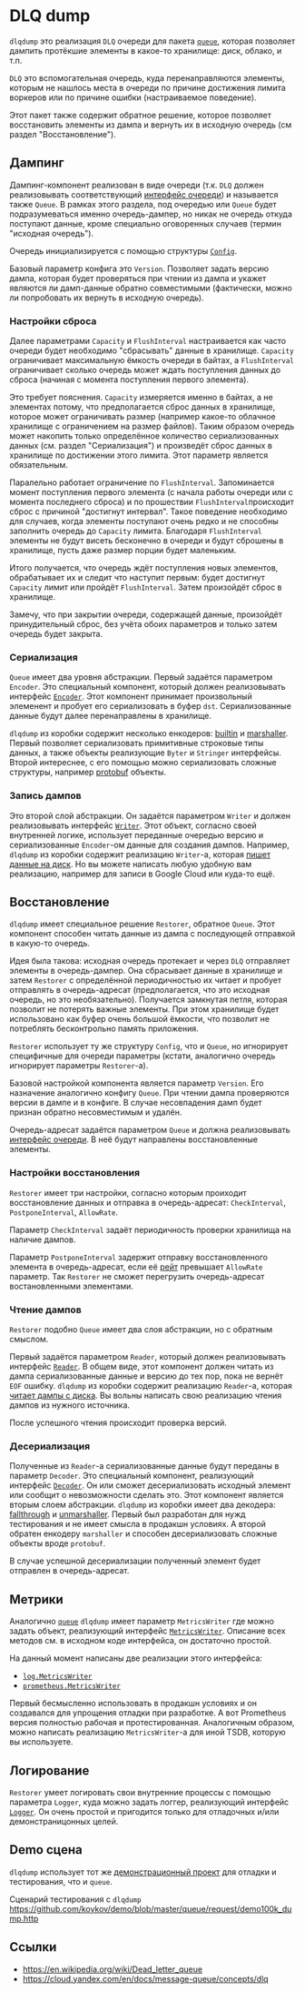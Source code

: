 # DLQ dump

`dlqdump` это реализация `DLQ` очереди для пакета [`queue`](https://github.com/koykov/queue), которая позволяет дампить
протёкшие элементы в какое-то хранилище: диск, облако, и т.п.

`DLQ` это вспомогательная очередь, куда перенаправляются элементы, которым не нашлось места в очереди по причине
достижения лимита воркеров или по причине ошибки (настраиваемое поведение).

Этот пакет также содержит обратное решение, которое позволяет восстановить элементы из дампа и вернуть их в исходную
очередь (см раздел "Восстановление").

## Дампинг

Дампинг-компонент реализован в виде очереди (т.к. `DLQ` должен реализовывать соответствующий
[интерфейс очереди](https://github.com/koykov/queue/blob/master/interface.go#L4)) и называется также `Queue`. В рамках
этого раздела, под очередью или `Queue` будет подразумеваться именно очередь-дампер, но никак не очередь откуда
поступают данные, кроме специально оговоренных случаев (термин "исходная очередь").

Очередь инициализируется с помощью структуры
[`Config`](https://github.com/koykov/dlqdump/blob/master/config.go#L18).

Базовый параметр конфига это `Version`. Позволяет задать версию дампа, которая будет проверяться при чтении из дампа и
укажет являются ли дамп-данные обратно совместимыми (фактически, можно ли попробовать их вернуть в исходную очередь).

### Настройки сброса

Далее параметрами `Capacity` и `FlushInterval` настраивается как часто очереди будет необходимо "сбрасывать" данные в
хранилище. `Capacity` ограничивает максимальную ёмкость очереди в байтах, а `FlushInterval` ограничивает сколько очередь
может ждать поступления данных до сброса (начиная с момента поступления первого элемента).

Это требует пояснения. `Capacity` измеряется именно в байтах, а не элементах потому, что предполагается сброс данных в
хранилище, которое может ограничивать размер (например какое-то облачное хранилище с ограничением на размер файлов).
Таким образом очередь может накопить только определённое количество сериализованных данных (см. раздел "Сериализация") и
произведёт сброс данных в хранилище по достижении этого лимита. Этот параметр является обязательным.

Паралельно работает ограничение по `FlushInterval`. Запоминается момент поступления первого элемента (с начала работы
очереди или с момента последнего сброса) и по прошествии `FlushInterval`происходит сброс с причиной "достигнут интервал".
Такое поведение необходимо для случаев, когда элементы поступают очень редко и не способны заполнить очередь до
`Capacity` лимита. Благодаря `FlushInterval` элементы не будут висеть бесконечно в очереди и будут сброшены в хранилище,
пусть даже размер порции будет маленьким.

Итого получается, что очередь ждёт поступления новых элементов, обрабатывает их и следит что наступит первым: будет
достигнут `Capacity` лимит или пройдёт `FlushInterval`. Затем произойдёт сброс в хранилище.

Замечу, что при закрытии очереди, содержащей данные, произойдёт принудительный сброс, без учёта обоих параметров и
только затем очередь будет закрыта.

### Сериализация

`Queue` имеет два уровня абстракции. Первый задаётся параметром `Encoder`. Это специальный компонент, который должен
реализовывать интерфейс [`Encoder`](encoder.go). Этот компонент принимает
произвольный элеменент и пробует его сериализовать в буфер `dst`. Сериализованные данные будут далее перенаправлены в
хранилище.

`dlqdump` из коробки содержит несколько енкодеров:
[builtin](encoder/builtin.go) и
[marshaller](encoder/marshaller.go).
Первый позволяет сериализовать примитивные строковые типы данных, а также объекты реализующие `Byter` и `Stringer`
интерфейсы.
Второй интереснее, с его помощью можно сериализовать сложные структуры, например
[protobuf](https://en.wikipedia.org/wiki/Protocol_Buffers) объекты.

### Запись дампов

Это второй слой абстракции. Он задаётся параметром `Writer` и должен реализовывать интерфейс
[`Writer`](writer.go). Этот объект, согласно своей внутренней логике,
использует переданные очередью версию и сериализованные `Encoder`-ом данные для создания дампов. Например, `dlqdump` из
коробки содержит реализацию `Writer`-а, которая [пишет данные на диск](fs).
Но вы можете написать любую удобную вам реализацию, например для записи в Google Cloud или куда-то ещё.

## Восстановление

`dlqdump` имеет специальное решение `Restorer`, обратное `Queue`. Этот компонент способен читать данные из дампа с
последующей отправкой в какую-то очередь.

Идея была такова: исходная очередь протекает и через `DLQ` отправляет элементы в очередь-дампер. Она сбрасывает данные
в хранилище и затем `Restorer` с определённой периодичностью их читает и пробует отправлять в очередь-адресат
(предполагается, что это исходная очередь, но это необязательно).
Получается замкнутая петля, которая позволит не потерять важные элементы. При этом хранилище будет использовано как буфер
очень большой ёмкости, что позволит не потреблять бесконтрольно память приложения.

`Restorer` использует ту же структуру `Config`, что и `Queue`, но игнорирует специфичные для очереди параметры
(кстати, аналогично очередь игнорирует параметры `Restorer`-а).

Базовой настройкой компонента является параметр `Version`. Его назначение аналогично конфигу `Queue`. При чтении дампа
проверяются версии в дампе и в конфиге. В случае несовпадения дамп будет признан обратно несовместимым и удалён.

Очередь-адресат задаётся параметром `Queue` и должна реализовывать
[интерфейс очереди](https://github.com/koykov/queue/blob/master/interface.go#L4). В неё будут направлены восстановленные
элементы.

### Настройки восстановления

`Restorer` имеет три настройки, согласно которым проиходит восстановление данных и отправка в очередь-адресат:
`CheckInterval`, `PostponeInterval`, `AllowRate`.

Параметр `CheckInterval` задаёт периодичность проверки хранилища на наличие дампов.

Параметр `PostponeInterval` задержит отправку восстановленного элемента в очередь-адресат, если её
[рейт](https://github.com/koykov/queue/blob/master/interface.go#L12) превышает `AllowRate` параметр. Так `Restorer` не
сможет перегрузить очередь-адресат востановленными элементами.

### Чтение дампов

`Restorer` подобно `Queue` имеет два слоя абстракции, но с обратным смыслом.

Первый задаётся параметром `Reader`, который должен реализовывать интерфейс
[`Reader`](reader.go). В общем виде, этот компонент должен читать из дампа
сериализованные данные и версию до тех пор, пока не вернёт `EOF` ошибку.
`dlqdump` из коробки содержит реализацию `Reader`-а, которая
[читает дампы с диска](fs).
Вы вольны написать свою реализацию чтения дампов из нужного источника.

После успешного чтения происходит проверка версий.

### Десериализация

Полученные из `Reader`-а сериализованные данные будут переданы в параметр `Decoder`. Это специальный компонент,
реализующий интерфейс [`Decoder`](decoder.go). Он или сможет
десериализовать исходный элемент или сообщит о невозможности сделать это. Этот компонент является вторым слоем
абстракции.
`dlqdump` из коробки имеет два декодера:
[fallthrough](decoder/fallthrough.go) и
[unmarshaller](decoder/unmarshaller.go). Первый был разработан для нужд
тестирования и не имеет смысла в продакшн условиях. А второй обратен енкодеру `marshaller` и способен десериализовать
сложные объекты вроде `protobuf`.

В случае успешной десериализации полученный элемент будет отправлен в очередь-адресат.

## Метрики

Аналогично [`queue`](https://github.com/koykov/queue) `dlqdump` имеет параметр `MetricsWriter` где можно задать объект,
реализующий интерфейс [`MetricsWriter`](https://github.com/koykov/dlqdump/blob/master/metrics.go#L4). Описание всех
методов см. в исходном коде интерфейса, он достаточно простой.

На данный момент написаны две реализации этого интерфейса:
* [`log.MetricsWriter`](metrics/log/writer.go)
* [`prometheus.MetricsWriter`](metrics/prometheus/writer.go)

Первый бесмысленно использовать в продакшн условиях и он создавался для упрощения отладки при разработке. А вот Prometheus
версия полностью рабочая и протестированная. Аналогичным образом, можно написать реализацию `MetricsWriter`-а для иной TSDB,
которую вы используете.

## Логирование

`Restorer` умеет логировать свои внутренние процессы с помощью параметра `Logger`, куда можно задать логгер, реализующий
интерфейс [`Logger`](https://github.com/koykov/queue/blob/master/logger.go). Он очень простой и пригодится только для
отладочных и/или демонстраницонных целей.

## Demo сцена

`dlqdump` использует тот же [демонстрационный проект](https://github.com/koykov/demo/tree/master/queue) для отладки и
тестирования, что и `queue`.

Сценарий тестирования с `dlqdump` https://github.com/koykov/demo/blob/master/queue/request/demo100k_dump.http

## Ссылки

* https://en.wikipedia.org/wiki/Dead_letter_queue
* https://cloud.yandex.com/en/docs/message-queue/concepts/dlq
